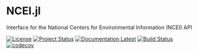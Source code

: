 # NCEI.jl
Interface for the National Centers for Environmental Information (NCEI) API


[![License](https://img.shields.io/badge/License-MIT-green.svg)](https://img.shields.io/badge/License-MIT-green.svg)
[![Project Status](https://img.shields.io/badge/Status-WIP-yellow.svg)](https://img.shields.io/badge/Status-WIP-yellow.svg)
[![Documentation Latest](https://Nosferican.github.io/NCEI.jl/latest)](https://Nosferican.github.io/NCEI.jl/latest)
[![Build Status](https://travis-ci.org/Nosferican/NCEI.jl.svg?branch=master)](https://travis-ci.org/Nosferican/NCEI.jl)
[![codecov](https://codecov.io/gh/Nosferican/NCEI.jl/branch/master/graph/badge.svg)](https://codecov.io/gh/Nosferican/NCEI.jl)
